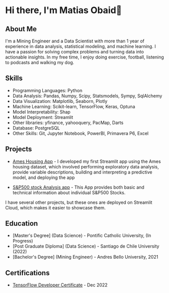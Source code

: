 # Hi there, I'm Matias Obaid👋

## About Me

I'm a Mining Engineer and a Data Scientist with more than 1 year of experience in data analysis, statistical modeling, and machine learning. I have a passion for solving complex problems and turning data into actionable insights. In my free time, I enjoy doing exercise, football, listening to podcasts and walking my dog.

## Skills

- Programming Languages: Python
- Data Analysis: Pandas, Numpy, Scipy, Statsmodels, Sympy, SqlAlchemy
- Data Visualization: Matplotlib, Seaborn, Plotly
- Machine Learning: Scikit-learn, TensorFlow, Keras, Optuna
- Model Interpretability: Shap
- Model Deployment: Streamlit
- Other libraries: yfinance, yahooquery, PacMap, Darts
- Database: PostgreSQL
- Other Skills: Git, Jupyter Notebook, PowerBI, Primavera P6, Excel

## Projects

- [Ames Housing App](https://matiasob-data-sci-streamlit-appsames-housingames-housing-zxwbn3.streamlit.app/) - I developed my first Streamlit app using the Ames housing dataset, which involved performing exploratory data analysis, provide variable descriptions, building and interpreting a predictive model, and deploying the app

- [S&P500 stock Analysis app](https://matiasob-data-science-p-streamlit-appsstock-appstock-app-7cgvtn.streamlit.app/) - This App provides both basic and technical information about individual S&P500 Stocks.

I have several other projects, but these ones are deployed on Streamlit Cloud, which makes it easier to showcase them.

## Education

- [Master's Degree] (Data Science) - Pontific Catholic University, (In Progress)
- [Post Graduate Diploma] (Data Science) - Santiago de Chile University (2022)
- [Bachelor's Degree] (Mining Engineer) - Andres Bello University, 2021

## Certifications

- [TensorFlow Developer Certificate](https://www.credential.net/77d75f33-d55c-4185-ab00-1da4462dfaf9) - Dec 2022
